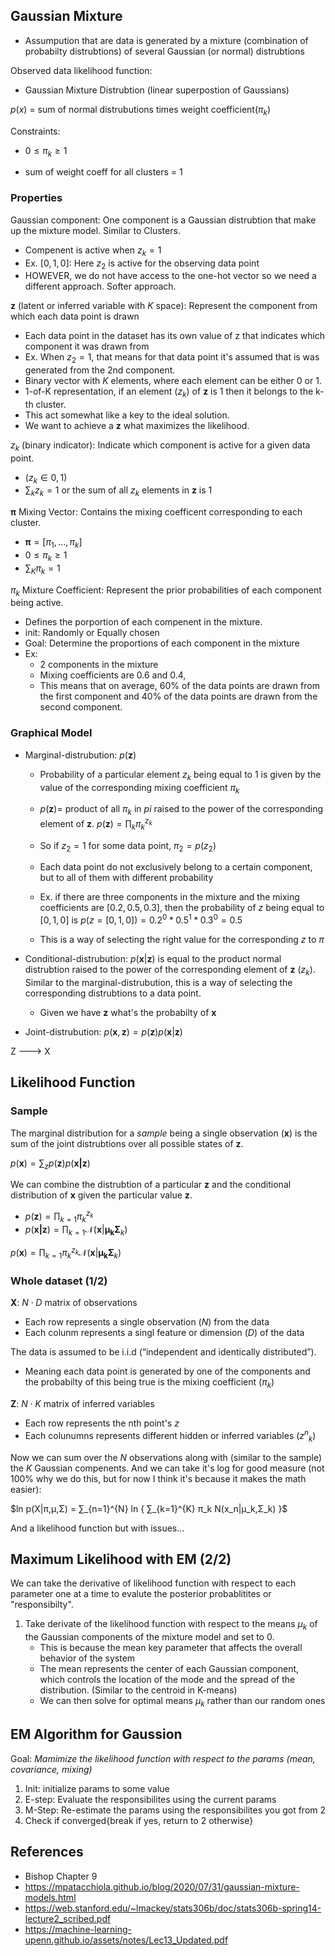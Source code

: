 ## Gaussian Mixture

- Assumpution that are data is generated by a mixture (combination of probabilty distrubtions) of several Gaussian (or normal) distrubtions

Observed data likelihood function:
- Gaussian Mixture Distrubtion (linear superpostion of Gaussians)

$p(x)$ = sum of normal distrubutions times weight coefficient($\pi_k$)

Constraints:
- $0 \leq \pi_k \geq 1$

- sum of weight coeff for all clusters  = 1


### Properties

Gaussian component: One component is a Gaussian distrubtion that make up the mixture model. Similar to Clusters.
- Compenent is active when $z_k = 1$
- Ex. $[0,1,0]$: Here $z_2$ is active for the observing data point 
- HOWEVER, we do not have access to the one-hot vector so we need a different approach. Softer approach.


$\boldsymbol{z}$ (latent or inferred variable with $K$ space): Represent the component from which each data point is drawn
- Each data point in the dataset has its own value of z that indicates which component it was drawn from
- Ex. When $z_2 = 1$, that means for that data point it's assumed that is was generated from the 2nd component.
- Binary vector with $K$ elements, where each element can be either 0 or 1.
- 1-of-K representation, if an element ($z_k$) of $\boldsymbol{z}$ is 1 then it belongs to the k-th cluster.
- This act somewhat like a key to the ideal solution.
- We want to achieve a $\boldsymbol{z}$ what maximizes the likelihood.

$z_k$ (binary indicator): Indicate which component is active for a given data point. 
- ($z_{k} ∈ {0,1}$)
- $\sum_k z_k = 1$ or the sum of all $z_k$ elements in $\boldsymbol{z}$ is 1


$\boldsymbol{\pi}$ Mixing Vector: Contains the mixing coefficent corresponding to each cluster.
- $\boldsymbol{\pi} = [\pi_1,... ,\pi_k]$
- $0 \leq \pi_k \geq 1$
- $\sum_K \pi_k = 1$

$\pi_k$ Mixture Coefficient: Represent the prior probabilities of each component being active.
- Defines the porportion of each compenent in the mixture.
- init: Randomly or Equally chosen
- Goal: Determine the proportions of each component in the mixture
- Ex: 
	- 2 components in the mixture 
	- Mixing coefficients are 0.6 and 0.4, 
	- This means that on average, 60% of the data points are drawn from the first component and 40% of the data points are drawn from the second component.


### Graphical Model
- Marginal-distrubution: $p(\boldsymbol{z})$
	- Probability of a particular element $z_k$ being equal to 1 is given by the value of the corresponding mixing coefficient $\pi_k$
	- $p(\boldsymbol{z}) =$ product of all $\pi_k$ in $pi$ raised to the power of the corresponding element of $\boldsymbol{z}$.
$p(\boldsymbol{z}) = \prod_k \pi_k^{z_k}$

	- So if $z_2 = 1$ for some data point, $\pi_2 = p(z_2)$
	- Each data point do not exclusively belong to a certain component, but to all of them with different probability
	- Ex. if there are three components in the mixture and the mixing coefficients are $[0.2, 0.5, 0.3]$, then the probability of $z$ being equal to $[0, 1, 0]$ is $p(z=[0,1,0]) = 0.2^0 * 0.5^1 * 0.3^0 = 0.5$
	- This is a way of selecting the right value for the corresponding $z$ to $\pi$
- Conditional-distrubution: $p(\boldsymbol{x}|\boldsymbol{z})$ is equal to the product normal distrubtion raised to the power of the corresponding element of $\boldsymbol{z}$ ($z_k$). Similar to the marginal-distrubution, this is a way of selecting the corresponding distrubtions to a data point.
	- Given we have $\boldsymbol{z}$ what's the probabilty of $\boldsymbol{x}$



- Joint-distrubution: $p(\boldsymbol{x}, \boldsymbol{z}) = p(\boldsymbol{z})p(\boldsymbol{x}|\boldsymbol{z})$ 

Z ---> X


## Likelihood Function

### Sample
The marginal distribution for a *sample* being a single observation ($\boldsymbol{x}$) is the sum of the joint distrubtions over all possible states of $\boldsymbol{z}$.

$p(\boldsymbol{x}) = \sum_z p(\boldsymbol{z})p(\boldsymbol{x|z})$

We can combine the distrubtion of a particular $\boldsymbol{z}$ and the conditional distribution of $\boldsymbol{x}$ given the particular value $\boldsymbol{z}$.
- $p(\boldsymbol{z}) = \prod_{k=1} \pi_k^{z_k}$
- $p(\boldsymbol{x|z})= \prod_{k=1} \mathcal{N}(\boldsymbol{x}|\boldsymbol{\mu_k}\boldsymbol{\Sigma}_k)$

$p(\boldsymbol{x}) = \prod_{k=1} \pi_k^{z_k}\mathcal{N}(\boldsymbol{x}|\boldsymbol{\mu_k}\boldsymbol{\Sigma}_k)$


### Whole dataset (1/2)
$\boldsymbol{X}$: $N \cdot D$ matrix of observations
- Each row represents a single observation ($N$) from the data
- Each colunm represents a singl feature or dimension ($D$) of the data

The data is assumed to be i.i.d (“independent and identically distributed”). 
- Meaning each data point is generated by one of the components and the probabilty of this being true is the mixing coefficient ($\pi_k$)

$\boldsymbol{Z}$: $N \cdot K$ matrix of inferred variables
- Each row represents the nth point's $z$
- Each colunumns represents different hidden or inferred variables ($z{^n}_k$)

Now we can sum over the $N$ observations along with (similar to the sample) the $K$ Gaussian compenents. And we can take it's log for good measure (not 100% why we do this, but for now I think it's because it makes the math easier):

$ln p(X|π,μ,Σ) = ∑_{n=1}^{N} ln { ∑_{k=1}^{K} π_k N(x_n|μ_k,Σ_k) }$

And a likelihood function but with issues...

## Maximum Likelihood with EM (2/2)
We can take the derivative of likelihood function with respect to each parameter one at a time to evalute the posterior probablitites or "responsibilty".

1. Take derivate of the likelihood function with respect to the means $μ_k$ of the Gaussian components of the mixture model and set to 0.
	- This is because the mean key parameter that affects the overall behavior of the system
	- The mean represents the center of each Gaussian component, which controls the location of the mode and the spread of the distribution. (Similar to the centroid in K-means)
	- We can then solve for optimal means $μ_k$ rather than our random ones


## EM Algorithm for Gaussion
Goal: *Mamimize the likelihood function with respect to the params (mean, covariance, mixing)*

1. Init: initialize params to some value
2. E-step: Evaluate the responsibilites using the current params
3. M-Step: Re-estimate the params using the responsibilites you got from 2
4. Check if converged{break if yes, return to 2 otherwise}




## References

- Bishop Chapter 9
- https://mpatacchiola.github.io/blog/2020/07/31/gaussian-mixture-models.html
- https://web.stanford.edu/~lmackey/stats306b/doc/stats306b-spring14-lecture2_scribed.pdf
- https://machine-learning-upenn.github.io/assets/notes/Lec13_Updated.pdf






